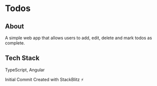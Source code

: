 # Todos

## About
A simple web app that allows users to add, edit, delete and mark todos as complete.

## Tech Stack
TypeScript, Angular




Initial Commit Created with StackBlitz ⚡️
